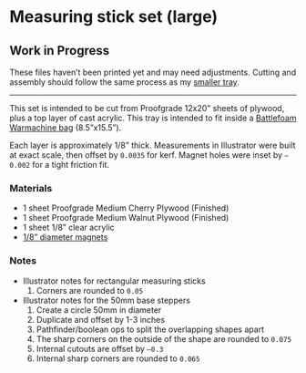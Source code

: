 # Measuring stick set (large)
## Work in Progress
These files haven’t been printed yet and may need adjustments. Cutting and assembly should follow the same process as my [smaller tray](../small%20tray/README.md).

---

This set is intended to be cut from Proofgrade 12x20” sheets of plywood, plus a top layer of cast acrylic. This tray is intended to fit inside a [Battlefoam Warmachine bag](https://us.battlefoam.com/warmachine-bag/) (8.5”x15.5”).

Each layer is approximately 1/8” thick. Measurements in Illustrator were built at exact scale, then offset by `0.0035` for kerf. Magnet holes were inset by `–0.002` for a tight friction fit.

### Materials
  * 1 sheet Proofgrade Medium Cherry Plywood (Finished)
  * 1 sheet Proofgrade Medium Walnut Plywood (Finished)
  * 1 sheet 1/8” clear acrylic
  *  [1/8” diameter magnets](https://www.kjmagnetics.com/proddetail.asp?prod=D22-N52)


### Notes
  * Illustrator notes for rectangular measuring sticks
      1. Corners are rounded to `0.05`
  * Illustrator notes for the 50mm base steppers
      1. Create a circle 50mm in diameter
      2. Duplicate and offset by 1-3 inches
      3. Pathfinder/boolean ops to split the overlapping shapes apart
      4. The sharp corners on the outside of the shape are rounded to `0.075`
      5. Internal cutouts are offset by `–0.3`
      6. Internal sharp corners are rounded to `0.065`
      
